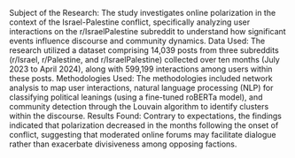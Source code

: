 Subject of the Research: The study investigates online polarization in the context of the Israel-Palestine conflict, specifically analyzing user interactions on the r/IsraelPalestine subreddit to understand how significant events influence discourse and community dynamics.
Data Used: The research utilized a dataset comprising 14,039 posts from three subreddits (r/Israel, r/Palestine, and r/IsraelPalestine) collected over ten months (July 2023 to April 2024), along with 599,199 interactions among users within these posts.
Methodologies Used: The methodologies included network analysis to map user interactions, natural language processing (NLP) for classifying political leanings (using a fine-tuned roBERTa model), and community detection through the Louvain algorithm to identify clusters within the discourse.
Results Found: Contrary to expectations, the findings indicated that polarization decreased in the months following the onset of conflict, suggesting that moderated online forums may facilitate dialogue rather than exacerbate divisiveness among opposing factions.
